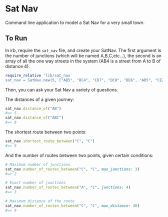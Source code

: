 # Sat Nav

Command line application to model a Sat Nav for a very small town.

## To Run

In irb, require the `sat_nav` file, and create your SatNav. The first argument is the number of junctions (which will be named A,B,C,etc...), the second is an array of all the one way streets in the system (AB4 is a street from A to B of distance 4).

```ruby
require_relative 'lib/sat_nav`
sat_nav = SatNav.new(5, ["AB5", "BC4", "CD7", "DC8", "DE6", "AD5", "CE2", "EB3", "AE7"])
```

Then, you can ask your Sat Nav a variety of questions.

The distances of a given journey:

```ruby
sat_nav.distance_of("AB")
#=> 5
sat_nav.distance_of("ABC")
#=> 9
```

The shortest route between two points:

```ruby
sat_nav.shortest_route_between("C", "C")
#=> 9
```

And the number of routes between two points, given certain conditions:

```ruby
# Maximum number of junctions
sat_nav.number_of_routes_between("C", "C", max_junctions: 3)
#=> 2

# Exact number of junctions
sat_nav.number_of_routes_between("A", "C", junctions: 4)
#=> 3

# Maximum distance of the route
sat_nav.number_of_routes_between("C", "C", max_distance: 30)
#=> 9
```